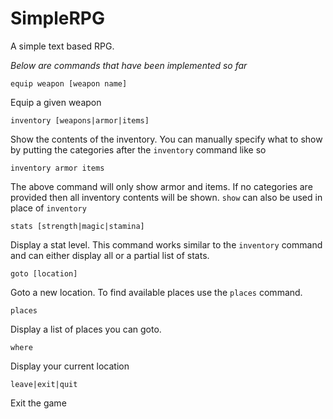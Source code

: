 # SimpleRPG
A simple text based RPG.

*Below are commands that have been implemented so far*

`equip weapon [weapon name]`

Equip a given weapon

`inventory [weapons|armor|items]`

Show the contents of the inventory. You can manually specify what to show by
putting the categories after the `inventory` command like so

`inventory armor items`

The above command will only show armor and items. If no categories are provided
then all inventory contents will be shown. `show` can also be used in place of `inventory`

`stats [strength|magic|stamina]`

Display a stat level. This command works similar to the `inventory` command and
can either display all or a partial list of stats.

`goto [location]`

Goto a new location. To find available places use the `places` command.

`places`

Display a list of places you can goto.

`where`

Display your current location

`leave|exit|quit`

Exit the game
